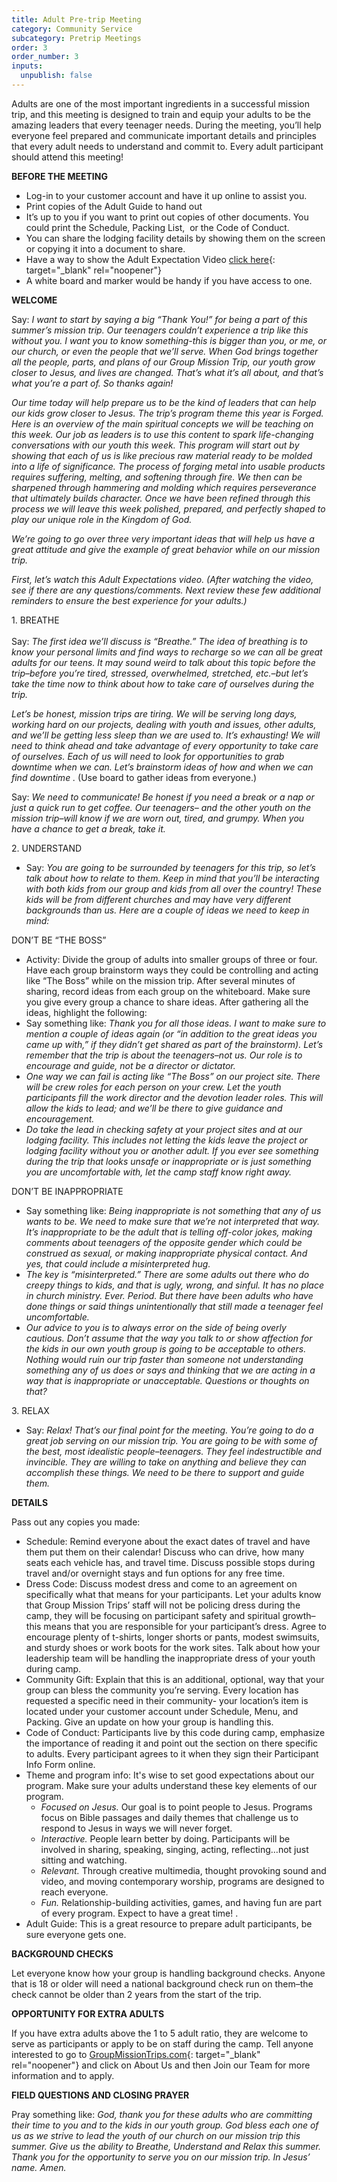 ```yaml
---
title: Adult Pre-trip Meeting
category: Community Service
subcategory: Pretrip Meetings
order: 3
order_number: 3
inputs:
  unpublish: false
---
```

Adults are one of the most important ingredients in a successful mission trip, and this meeting is designed to train and equip your adults to be the amazing leaders that every teenager needs. During the meeting, you’ll help everyone feel prepared and communicate important details and principles that every adult needs to understand and commit to. Every adult participant should attend this meeting!

**BEFORE THE MEETING**

* Log-in to your customer account and have it up online to assist you.
* Print copies of the Adult Guide to hand out&nbsp;
* It’s up to you if you want to print out copies of other documents. You could print the Schedule, Packing List, &nbsp;or the Code of Conduct.
* You can share the lodging facility details by showing them on the screen or copying it into a document to share.
* Have a way to show the Adult Expectation Video [click here](https://vimeo.com/302123478/1ed84e15cc){: target="_blank" rel="noopener"}
* A white board and marker would be handy if you have access to one.

**WELCOME**

Say: *I want to start by saying a big “Thank You!” for being a part of this summer’s mission trip. Our teenagers couldn’t experience a trip like this without you. I want you to know something-this is bigger than you, or me, or our church, or even the people that we’ll serve. When God brings together all the people, parts, and plans of our Group Mission Trip, our youth grow closer to Jesus, and lives are changed. That’s what it’s all about, and that’s what you’re a part of. So thanks again!*

*Our time today will help prepare us to be the kind of leaders that can help our kids grow closer to Jesus. The trip’s program theme this year is Forged. Here is an overview of the main spiritual concepts we will be teaching on this week. Our job as leaders is to use this content to spark life-changing conversations with our youth this week. This program will start out by showing that each of us is like precious raw material ready to be molded into a life of significance. The process of forging metal into usable products requires suffering, melting, and softening through fire. We then can be sharpened through hammering and molding which requires perseverance that ultimately builds character. Once we have been refined through this process we will leave this week polished, prepared, and perfectly shaped to play our unique role in the Kingdom of God.*

*We’re going to go over three very important ideas that will help us have a great attitude and give the example of great behavior while on our mission trip.*

*First, let’s watch this Adult Expectations video. (After watching the video, see if there are any questions/comments. Next review these few additional reminders to ensure the best experience for your adults.)*

1\. BREATHE<br><br>Say: *The first idea we’ll discuss is “Breathe.” The idea of breathing is to know your personal limits and find ways to recharge so we can all be great adults for our teens. It may sound weird to talk about this topic before the trip–before you’re tired, stressed, overwhelmed, stretched, etc.–but let’s take the time now to think about how to take care of ourselves during the trip.*&nbsp;

*Let’s be honest, mission trips are tiring. We will be serving long days, working hard on our projects, dealing with youth and issues, other adults, and we’ll be getting less sleep than we are used to. It’s exhausting! We will need to think ahead and take advantage of every opportunity to take care of ourselves. Each of us will need to look for opportunities to grab downtime when we can. Let’s brainstorm ideas of how and when we can find downtime .* (Use board to gather ideas from everyone.)&nbsp;

Say: *We need to communicate! Be honest if you need a break or a nap or just a quick run to get coffee. Our teenagers– and the other youth on the mission trip–will know if we are worn out, tired, and grumpy. When you have a chance to get a break, take it.*&nbsp;

2\. UNDERSTAND

* Say: *You are going to be surrounded by teenagers for this trip, so let’s talk about how to relate to them. Keep in mind that you’ll be interacting with both kids from our group and kids from all over the country! These kids will be from different churches and may have very different backgrounds than us. Here are a couple of ideas we need to keep in mind:*

DON’T BE “THE BOSS”

* Activity: Divide the group of adults into smaller groups of three or four. Have each group brainstorm ways they could be controlling and acting like “The Boss” while on the mission trip. After several minutes of sharing, record ideas from each group on the whiteboard. Make sure you give every group a chance to share ideas. After gathering all the ideas, highlight the following:
* Say something like: *Thank you for all those ideas. I want to make sure to mention a couple of ideas again (or “in addition to the great ideas you came up with,” if they didn’t get shared as part of the brainstorm). Let’s remember that the trip is about the teenagers–not us. Our role is to encourage and guide, not be a director or dictator.*
* *One way we can fail is acting like “The Boss” on our project site. There will be crew roles for each person on your crew. Let the youth participants fill the work director and the devotion leader roles. This will allow the kids to lead; and we’ll be there to give guidance and encouragement.*
* *Do take the lead in checking safety at your project sites and at our lodging facility. This includes not letting the kids leave the project or lodging facility without you or another adult. If you ever see something during the trip that looks unsafe or inappropriate or is just something you are uncomfortable with, let the camp staff know right away.*

DON’T BE INAPPROPRIATE

* Say something like: *Being inappropriate is not something that any of us wants to be. We need to make sure that we’re not interpreted that way. It’s inappropriate to be the adult that is telling off-color jokes, making comments about teenagers of the opposite gender which could be construed as sexual, or making inappropriate physical contact. And yes, that could include a misinterpreted hug.*
* *The key is “misinterpreted.” There are some adults out there who do creepy things to kids, and that is ugly, wrong, and sinful. It has no place in church ministry. Ever. Period. But there have been adults who have done things or said things unintentionally that still made a teenager feel uncomfortable.*
* *Our advice to you is to always error on the side of being overly cautious. Don’t assume that the way you talk to or show affection for the kids in our own youth group is going to be acceptable to others. Nothing would ruin our trip faster than someone not understanding something any of us does or says and thinking that we are acting in a way that is inappropriate or unacceptable. Questions or thoughts on that?*

3\. RELAX

* Say: *Relax! That’s our final point for the meeting. You’re going to do a great job serving on our mission trip. You are going to be with some of the best, most idealistic people–teenagers. They feel indestructible and invincible. They are willing to take on anything and believe they can accomplish these things. We need to be there to support and guide them.*

**DETAILS**

Pass out any copies you made:

* Schedule: Remind everyone about the exact dates of travel and have them put them on their calendar! Discuss who can drive, how many seats each vehicle has, and travel time. Discuss possible stops during travel and/or overnight stays and fun options for any free time.
* Dress Code: Discuss modest dress and come to an agreement on specifically what that means for your participants. Let your adults know that Group Mission Trips’ staff will not be policing dress during the camp, they will be focusing on participant safety and spiritual growth–this means that you are responsible for your participant’s dress. Agree to encourage plenty of t-shirts, longer shorts or pants, modest swimsuits, and sturdy shoes or work boots for the work sites. Talk about how your leadership team will be handling the inappropriate dress of your youth during camp.
* Community Gift: Explain that this is an additional, optional, way that your group can bless the community you’re serving. Every location has requested a specific need in their community- your location’s item is located under your customer account under Schedule, Menu, and Packing. Give an update on how your group is handling this.
* Code of Conduct: Participants live by this code during camp, emphasize the importance of reading it and point out the section on there specific to adults. Every participant agrees to it when they sign their Participant Info Form online.
* Theme and program info: It's wise to set good expectations about our program. Make sure your adults understand these key elements of our program.
  * *Focused on Jesus.*&nbsp;Our goal is to point people to Jesus. Programs focus on Bible passages and daily themes that challenge us to respond to Jesus in ways we will never forget.
  * *Interactive.*&nbsp;People learn better by doing. Participants will be involved in sharing, speaking, singing, acting, reflecting…not just sitting and watching.
  * *Relevant.*&nbsp;Through creative multimedia, thought provoking sound and video, and moving contemporary worship, programs are designed to reach everyone.
  * *Fun.*&nbsp;Relationship-building activities, games, and having fun are part of every program. Expect to have a great time! .
* Adult Guide: This is a great resource to prepare adult participants, be sure everyone gets one.

**BACKGROUND CHECKS**

Let everyone know how your group is handling background checks. Anyone that is 18 or older will need a national background check run on them–the check cannot be older than 2 years from the start of the trip.

**OPPORTUNITY FOR EXTRA ADULTS**

If you have extra adults above the 1 to 5 adult ratio, they are welcome to serve as participants or apply to be on staff during the camp. Tell anyone interested to go to [GroupMissionTrips.com](https://GroupMissionTrips.com){: target="_blank" rel="noopener"} and click on About Us and then Join our Team for more information and to apply.

**FIELD QUESTIONS AND CLOSING PRAYER**

Pray something like:&nbsp;*God, thank you for these adults who are committing their time to you and to the kids in our youth group. God bless each one of us as we strive to lead the youth of our church on our mission trip this summer. Give us the ability to Breathe, Understand and Relax this summer. Thank you for the opportunity to serve you on our mission trip. In Jesus’ name. Amen.*